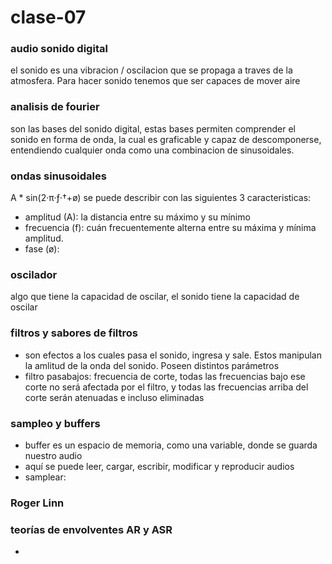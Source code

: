 # clase-07

### audio sonido digital
el sonido es una vibracion / oscilacion que se propaga a traves de la atmosfera. Para hacer sonido tenemos que ser capaces de mover aire

### analisis de fourier
son las bases del sonido digital, estas bases permiten comprender el sonido en forma de onda, la cual es graficable y capaz de descomponerse, entendiendo cualquier onda como una combinacion de sinusoidales.

### ondas sinusoidales
A * sin(2·π·ƒ·†+ø) se puede describir con las siguientes 3 caracteristicas:
* amplitud (A): la distancia entre su máximo y su mínimo
* frecuencia (f): cuán frecuentemente alterna entre su máxima y mínima amplitud.
* fase (ø):

### oscilador 
algo que tiene la capacidad de oscilar, el sonido tiene la capacidad de oscilar
### filtros y sabores de filtros
* son efectos a los cuales pasa el sonido, ingresa y sale. Estos manipulan la amlitud de la onda del sonido. Poseen distintos parámetros
* filtro pasabajos: frecuencia de corte, todas las frecuencias bajo ese corte no será afectada por el filtro, y todas las frecuencias arriba del corte serán atenuadas e incluso eliminadas

### sampleo y buffers
* buffer es un espacio de memoria, como una variable, donde se guarda nuestro audio
* aquí se puede leer, cargar, escribir, modificar y reproducir audios
* samplear: 

### Roger Linn

### teorías de envolventes AR y ASR
*  
